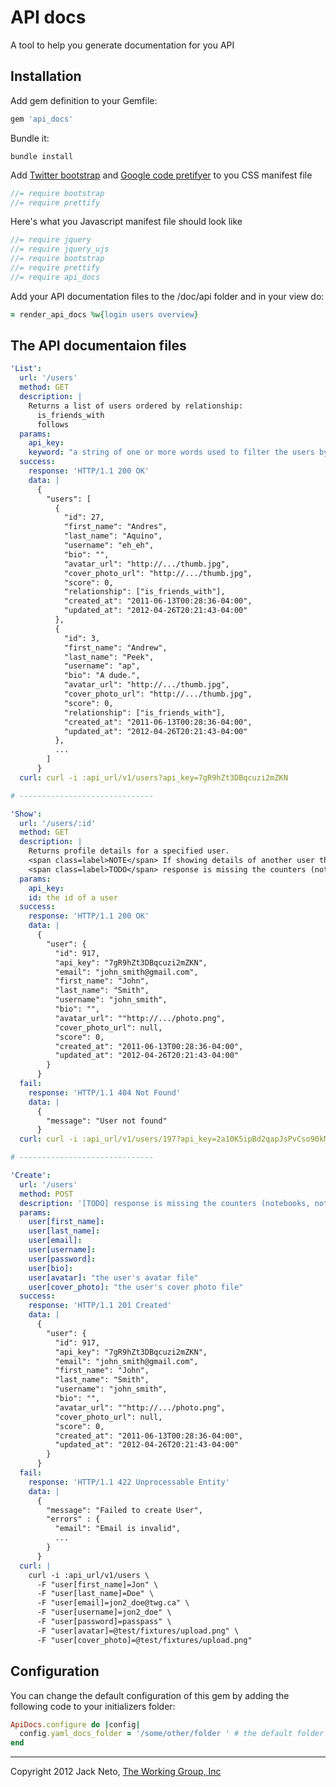 # API docs

A tool to help you generate documentation for you API


## Installation

Add gem definition to your Gemfile:
    
``` ruby
gem 'api_docs'
```
    
Bundle it:
    
    bundle install

Add [Twitter bootstrap](http://twitter.github.com/bootstrap) and [Google code pretifyer](http://google-code-prettify.googlecode.com/svn/trunk/README.html) to you CSS manifest file

``` js
//= require bootstrap
//= require prettify
```

Here's what you Javascript manifest file should look like

``` js
//= require jquery
//= require jquery_ujs
//= require bootstrap
//= require prettify
//= require api_docs
```

Add your API documentation files to the /doc/api folder and in your view do:

``` ruby
= render_api_docs %w{login users overview}
```

## The API documentaion files
  
``` yaml
'List':
  url: '/users'
  method: GET
  description: |
    Returns a list of users ordered by relationship:
      is_friends_with
      follows
  params:
    api_key:
    keyword: "a string of one or more words used to filter the users by first_name, last_name, username and email (optional)"
  success:
    response: 'HTTP/1.1 200 OK'
    data: |
      {
        "users": [
          {
            "id": 27,
            "first_name": "Andres",
            "last_name": "Aquino",
            "username": "eh_eh",
            "bio": "",
            "avatar_url": "http://.../thumb.jpg",
            "cover_photo_url": "http://.../thumb.jpg",
            "score": 0,
            "relationship": ["is_friends_with"],
            "created_at": "2011-06-13T00:28:36-04:00",
            "updated_at": "2012-04-26T20:21:43-04:00"
          },
          {
            "id": 3,
            "first_name": "Andrew",
            "last_name": "Peek",
            "username": "ap",
            "bio": "A dude.",
            "avatar_url": "http://.../thumb.jpg",
            "cover_photo_url": "http://.../thumb.jpg",
            "score": 0,
            "relationship": ["is_friends_with"],
            "created_at": "2011-06-13T00:28:36-04:00",
            "updated_at": "2012-04-26T20:21:43-04:00"
          },
          ...
        ]
      }
  curl: curl -i :api_url/v1/users?api_key=7gR9hZt3DBqcuzi2mZKN

# ------------------------------

'Show':
  url: '/users/:id'
  method: GET
  description: |
    Returns profile details for a specified user.
    <span class=label>NOTE</span> If showing details of another user the email is ommited
    <span class=label>TODO</span> response is missing the counters (notebooks, notes, comments, rocketed notes, followers, following, activity feed, notifications)
  params:
    api_key:
    id: the id of a user
  success:
    response: 'HTTP/1.1 200 OK'
    data: |
      {
        "user": {
          "id": 917,
          "api_key": "7gR9hZt3DBqcuzi2mZKN",
          "email": "john_smith@gmail.com",
          "first_name": "John",
          "last_name": "Smith",
          "username": "john_smith",
          "bio": "",
          "avatar_url": ""http://.../photo.png",
          "cover_photo_url": null,
          "score": 0,
          "created_at": "2011-06-13T00:28:36-04:00",
          "updated_at": "2012-04-26T20:21:43-04:00"
        }
      }
  fail:
    response: 'HTTP/1.1 404 Not Found'
    data: |
      {
        "message": "User not found"
      }
  curl: curl -i :api_url/v1/users/197?api_key=2a10K5ipBd2qapJsPvCso90kMO

# ------------------------------

'Create':
  url: '/users'
  method: POST
  description: '[TODO] response is missing the counters (notebooks, notes, comments, rocketed notes, followers, following, activity feed, notifications)'
  params:
    user[first_name]:
    user[last_name]:
    user[email]:
    user[username]:
    user[password]:
    user[bio]:
    user[avatar]: "the user's avatar file"
    user[cover_photo]: "the user's cover photo file"
  success:
    response: 'HTTP/1.1 201 Created'
    data: |
      {
        "user": {
          "id": 917,
          "api_key": "7gR9hZt3DBqcuzi2mZKN",
          "email": "john_smith@gmail.com",
          "first_name": "John",
          "last_name": "Smith",
          "username": "john_smith",
          "bio": "",
          "avatar_url": ""http://.../photo.png",
          "cover_photo_url": null,
          "score": 0,
          "created_at": "2011-06-13T00:28:36-04:00",
          "updated_at": "2012-04-26T20:21:43-04:00"
        }
      }
  fail:
    response: 'HTTP/1.1 422 Unprocessable Entity'
    data: |
      {
        "message": "Failed to create User",
        "errors" : {
          "email": "Email is invalid",
          ...
        }
      }
  curl: |
    curl -i :api_url/v1/users \
      -F "user[first_name]=Jon" \
      -F "user[last_name]=Doe" \
      -F "user[email]=jon2_doe@twg.ca" \
      -F "user[username]=jon2_doe" \
      -F "user[password]=passpass" \
      -F "user[avatar]=@test/fixtures/upload.png" \
      -F "user[cover_photo]=@test/fixtures/upload.png"
```


## Configuration

You can change the default configuration of this gem by adding the following code to your initializers folder:

``` ruby
ApiDocs.configure do |config|
  config.yaml_docs_folder = '/some/other/folder ' # the default folder is /doc/api
end
```


---

Copyright 2012 Jack Neto, [The Working Group, Inc](http://www.theworkinggroup.ca)

